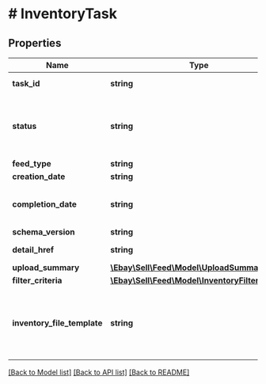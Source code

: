 # # InventoryTask

## Properties

Name | Type | Description | Notes
------------ | ------------- | ------------- | -------------
**task_id** | **string** | The ID of the task. This ID is generated when the task was created by the createInventoryTask method. | [optional]
**status** | **string** | The status of the task. Users must wait until status is complete before moving on to the next step (such as uploading/downloading a file). For implementation help, refer to &lt;a href&#x3D;&#39;https://developer.ebay.com/api-docs/sell/feed/types/api:FeedStatusEnum&#39;&gt;eBay API documentation&lt;/a&gt; | [optional]
**feed_type** | **string** | The feed type associated with the inventory task. | [optional]
**creation_date** | **string** | The date the task was created. | [optional]
**completion_date** | **string** | The timestamp when the task status went into the COMPLETED, COMPLETED_WITH_ERROR, or PARTIALLY_PROCESSED state. This field is only returned if the status is one of the three completed values. | [optional]
**schema_version** | **string** | The schema version number associated with the task. | [optional]
**detail_href** | **string** | The path to the call URI used to retrieve the task. This field points to the getInventoryTask URI. | [optional]
**upload_summary** | [**\Ebay\Sell\Feed\Model\UploadSummary**](UploadSummary.md) |  | [optional]
**filter_criteria** | [**\Ebay\Sell\Feed\Model\InventoryFilterCriteria**](InventoryFilterCriteria.md) |  | [optional]
**inventory_file_template** | **string** | The inventory file template used to return specific types of inventory tasks, if set in the createInventoryTask method. This field does not apply to LMS_ACTIVE_INVENTORY_REPORT feed types. For implementation help, refer to &lt;a href&#x3D;&#39;https://developer.ebay.com/api-docs/sell/feed/types/api:InventoryFileTemplateEnum&#39;&gt;eBay API documentation&lt;/a&gt; | [optional]

[[Back to Model list]](../../README.md#models) [[Back to API list]](../../README.md#endpoints) [[Back to README]](../../README.md)
